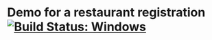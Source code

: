 # Demo for a restaurant registration [![Build Status: Windows](https://ci.appveyor.com/api/projects/status/yxkv9w4s4t43k8r4/branch/master?svg=true)](https://ci.appveyor.com/project/gruntjs/Demo_Restaurant/branch/master)


